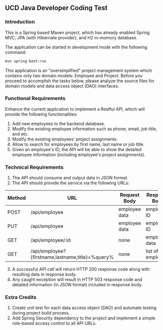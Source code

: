 UCD Java Developer Coding Test
------------------------------

### Introduction

This is a Spring based Maven project, which has already enabled Spring MVC, JPA (with Hibernate provider), and H2 in-momory database.

The application can be started in development mode with the following command:

```bash
mvn spring-boot:run
```

This application is an "oversimplified" project management system which contains only two domain models: Employee and Project. Before you proceed to accomplish the tasks below, please analyze the source files for domain models and data access object (DAO) interfaces.

### Functional Requirements

Enhance the current application to implement a Restful API, which will provide the following functionalities:

1. Add new employees to the backend database.
2. Modify the existing employee information such as phone, email, job title, and etc.
3. Modify the existing employees' project assignments.
4. Allow to search for employees by first name, last name or job title.
5. Given an employee's ID, the API will be able to show the detailed employee information (including employee's project assignments).


### Technical Requirements

1. The API should consume and output data in JSON format.
2. The API should provide the service via the following URLs:

Method | URL  |  Request Body  |  Response Body
---    | ---  |  ---           |  ---
POST   | /api/employee | employee data | employee ID
PUT    | /api/employee | employee data | employee ID
GET    | /api/employee/:id | none | employee data
GET    | /api/employee?{firstname,lastname,title}=%query% | none | list of employees

3. A successful API call will return HTTP 200 response code along with resulting data in response body.
4. Any caught exception will result in HTTP 503 response code and detailed information (in JSON format) included in response body.


### Extra Credits

1. Create unit test for each data access object (DAO) and automate testing during project build process.
2. Add Spring Security dependency to the project and implement a simple role-based access control to all API URLs.

